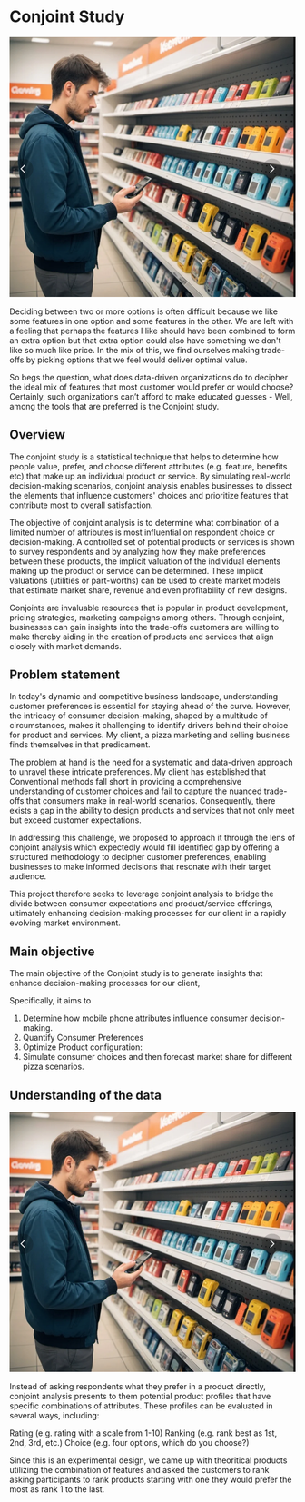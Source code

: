 # Conjoint Study

![Alt text](https://github.com/MosesMwalya/conjoint/blob/main/conjoint.png)

Deciding between two or more options is often difficult because we like some features in one option and some features in the other. We are left with a feeling that perhaps the features I like should have been combined to form an extra option but that extra option could also have something we don't like so much like price. In the mix of this, we find ourselves making trade-offs by picking options that we feel would deliver optimal value.

So begs the question, what does data-driven organizations do to decipher the ideal mix of features that most customer would prefer or would choose? Certainly, such organizations can’t afford to make educated guesses - Well, among the tools that are preferred is the Conjoint study.

## Overview
The conjoint study is a statistical technique that helps to determine how people value, prefer, and choose different attributes (e.g. feature, benefits etc) that make up an individual product or service. By simulating real-world decision-making scenarios, conjoint analysis enables businesses to dissect the elements that influence customers' choices and prioritize features that contribute most to overall satisfaction.

The objective of conjoint analysis is to determine what combination of a limited number of attributes is most influential on respondent choice or decision-making. A controlled set of potential products or services is shown to survey respondents and by analyzing how they make preferences between these products, the implicit valuation of the individual elements making up the product or service can be determined. These implicit valuations (utilities or part-worths) can be used to create market models that estimate market share, revenue and even profitability of new designs.

Conjoints are invaluable resources that is popular in product development, pricing strategies, marketing campaigns among others. Through conjoint, businesses can gain insights into the trade-offs customers are willing to make thereby aiding in the creation of products and services that align closely with market demands.


## Problem statement
In today's dynamic and competitive business landscape, understanding customer preferences is essential for staying ahead of the curve. However, the  intricacy of consumer decision-making, shaped by a multitude of circumstances, makes it challenging to identify drivers behind their choice for product and services. My client, a pizza marketing and selling business finds themselves in that predicament.

The problem at hand is the need for a systematic and data-driven approach to unravel these intricate preferences. My client has established that Conventional methods fall short in providing a comprehensive understanding of customer choices and fail to capture the nuanced trade-offs that consumers make in real-world scenarios. Consequently, there exists a gap in the ability to design products and services that not only meet but exceed customer expectations.

In addressing this challenge, we proposed to approach it through the lens of conjoint analysis which expectedly would fill identified gap by offering a structured methodology to decipher customer preferences, enabling businesses to make informed decisions that resonate with their target audience. 

This project therefore seeks to leverage conjoint analysis to bridge the divide between consumer expectations and product/service offerings, ultimately enhancing decision-making processes for our client in a rapidly evolving market environment.


## Main objective
The main objective of the Conjoint study is to generate insights that enhance decision-making processes for our client, 
            
Specifically, it aims to 
1. Determine how mobile phone attributes influence consumer decision-making.
2. Quantify Consumer Preferences
3. Optimize Product configuration:
4. Simulate consumer choices and then forecast market share for different pizza scenarios.
        

## Understanding of the data
![Alt text](https://github.com/MosesMwalya/conjoint/blob/main/conjoint.png)

Instead of asking respondents what they prefer in a product directly, conjoint analysis presents to them potential product profiles that have specific combinations of attributes. These profiles can be evaluated in several ways, including:

Rating (e.g. rating with a scale from 1-10)
Ranking (e.g. rank best as 1st, 2nd, 3rd, etc.)
Choice (e.g. four options, which do you choose?)

Since this is an experimental design, we came up with theoritical products utilizing the combination of features and asked the customers to rank asking participants to rank products starting with one they would prefer the most as rank 1 to the last.
